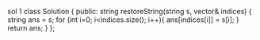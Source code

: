 sol 1
class Solution {
public:
string restoreString(string s, vector<int>& indices) {
string ans = s;
for (int i=0; i<indices.size(); i++){
ans[indices[i]] = s[i];
}
return ans;
}
};